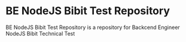 # BE NodeJS Bibit Test Repository

BE NodeJS Bibit Test Repository is a repository for Backcend Engineer NodeJS Bibit Technical Test
